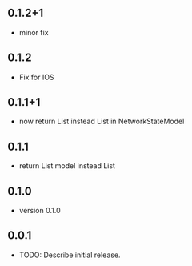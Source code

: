 ## 0.1.2+1

* minor fix

## 0.1.2

* Fix for IOS

## 0.1.1+1

* now return List<String> instead List<dynamic> in NetworkStateModel

## 0.1.1

* return List model instead List<dynamic>

## 0.1.0

* version 0.1.0

## 0.0.1

* TODO: Describe initial release.
